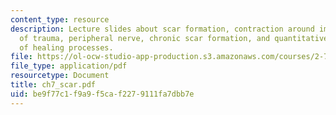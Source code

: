 ```yaml
---
content_type: resource
description: Lecture slides about scar formation, contraction around implants, sources
  of trauma, peripheral nerve, chronic scar formation, and quantitative description
  of healing processes.
file: https://ol-ocw-studio-app-production.s3.amazonaws.com/courses/2-782j-design-of-medical-devices-and-implants-spring-2006/be9f77c1f9a9f5caf2279111fa7dbb7e_ch7_scar.pdf
file_type: application/pdf
resourcetype: Document
title: ch7_scar.pdf
uid: be9f77c1-f9a9-f5ca-f227-9111fa7dbb7e
---
```

